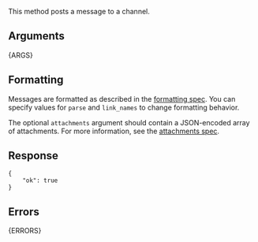 
This method posts a message to a channel.


## Arguments

{ARGS}

## Formatting

Messages are formatted as described in the [formatting spec](/docs/formatting). You
can specify values for `parse` and `link_names` to change formatting behavior.

The optional `attachments` argument should contain a JSON-encoded array of attachments.
For more information, see the [attachments spec](/docs/attachments).

## Response

	{
		"ok": true
	}

## Errors

{ERRORS}
